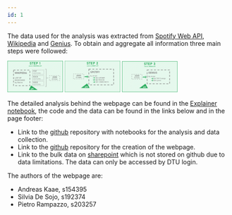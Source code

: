 ```yaml
---
id: 1
---
```


The data used for the analysis was extracted from [Spotify Web API](https://developer.spotify.com/documentation/web-api/quick-start/), [Wikipedia](https://en.wikipedia.org/wiki/Lists_of_musicians) and [Genius](https://genius.com/). To obtain and aggregate all information three main steps were followed:

<img src="../images/ab_s1.png" width="25%">

<img src="../images/ab_s2.png" width="25%">

<img src="../images/ab_s3.png" width="25%">

The detailed analysis behind the webpage can be found in the [Explainer notebook](https://nbviewer.jupyter.org/github/andreas-kaae/socialgraphs2020_artists_collaborations_network/blob/main/main_TheExplainerNotebook.ipynb), the code and the data can be found in the links below and in the page footer:

- Link to the [github](https://github.com/andreas-kaae/socialgraphs2020_artists_collaborations_network) repository with notebooks for the analysis and data collection.
- Link to the [github](https://github.com/peterampazzo/dtu-02805-website/) repository for the creation of the webpage.
- Link to the bulk data on [sharepoint](https://dtudk.sharepoint.com/:f:/r/sites/SocialGraphs/Shared%20Documents/project-data?csf=1&web=1&e=GCJcyZ) which is not stored on github due to data limitations. The data can only be accessed by DTU login.

The authors of the webpage are:

- Andreas Kaae, s154395
- Silvia De Sojo, s192374
- Pietro Rampazzo, s203257
